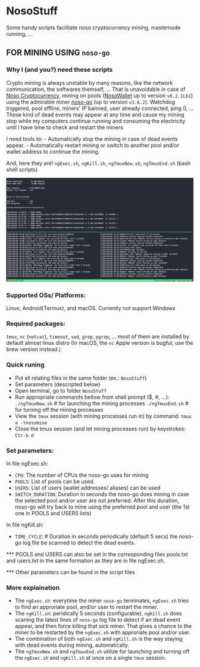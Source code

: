 # NosoStuff
Some handy scripts facilitate noso cryptocurrency mining, masternode running, ...

## FOR MINING USING `noso-go`

### Why I (and you?) need these scripts
Crypto mining is always unstable by many reasons, like the network communication, the softwares themself, ...
That is unavoidable in case of  [Noso Cryptocurrency](https://nosocoin.com), mining on pools ([NosoWallet](https://github.com/Noso-Project/NosoWallet) up to version `v0.2.1Lb1`) using the admirable miner [noso-go](https://github.com/Noso-Project/noso-go) (up to version `v1.6.2`).
Watchdog triggered, pool offline, miners' IP banned, user already connected, ping 0, ...
These kind of dead events may appear at any time and cause my mining stop while my computers continue running and consuming the electricity until I have time to check and restart the miners

I need tools to:
    - Automatically stop the mining in case of dead events appear.
    - Automatically restart mining or switch to another pool and/or wallet address to continue the mining.

And, here they are! `ngExec.sh`, `ngKill.sh`, `ngTmuxNew.sh`, `ngTmuxEnd.sh` (bash shell scripts)

![Screenshot](images/ngTools.png)

### Supported OSs/ Platforms:
Linux, Android(Termux), and macOS. Currently not support Windows

### Required packages:
`tmux`, `nc` (`netcat`), `timeout`, `sed`, `grep`, `pgrep`, ... most of them are installed by default almost linux distro (In macOS, the `nc` Apple version is bugful, use the brew version instead.)

### Quick runing
- Put all relating files in the same folder (ex.: `NosoStuff`)
- Set parameters (descripted below)
- Open terminal, go to folder `NosoStuff`
- Run appropriate commands bellow from shell prompt ($, #, ...):
    `./ngTmuxNew.sh`    # for launching the mining processes
    `./ngTmuxEnd.sh`    # for turning off the mining processes
- View the `tmux` session (with mining processes run in) by command:
    `tmux a -tnosomine`
- Close the tmux session (and let mining processes run) by keystrokes:
    `Ctr-b d`  

### Set parameters:
In file ngExec.sh:
- `CPU`: The number of CPUs the noso-go uses for mining
- `POOLS`: List of pools can be used. 
- `USERS`: List of users (wallet addresses/ aliases) can be used
- `SWITCH_DURATION`: Duration in seconds the noso-go does mining in case the selected pool and/or user are not preferred. After this duration, noso-go will try back to mine using the preferred pool and user (the 1st one in POOLS and USERS lists)

In file ngKill.sh:
- `TIME_CYCLE`: # Duration in seconds periodically (default 5 secs) the noso-go log file be scanned to detect the dead events.

*** POOLS and USERS can also be set in the corresponding files pools.txt and users.txt in the same formation as they are in file ngExec.sh.

*** Other parameters can be found in the script files

### More explaination

- The `ngExec.sh`: everytime the miner `noso-go` terminates, `ngExec.sh` tries to find an approriate pool, and/or user to restart the miner.
- The `ngKill.sh`: peridically 5 seconds (configurable), `ngKill.sh` does scaning the latest lines of `noso-go` log file to detect if an dead event appear, and then force killing that sick miner. That gives a chance to the miner to be restarted by the `ngExec.sh` with approriate pool and/or user.
- The combination of both `ngExec.sh` and `ngKill.sh` is the way staying with dead events during mining, automatically.
- The `ngTmuxNew.sh` and `ngTmuxEnd.sh` utilize for launching and turning off the `ngExec.sh` and `ngKill.sh` at once on a single `tmux` session.

